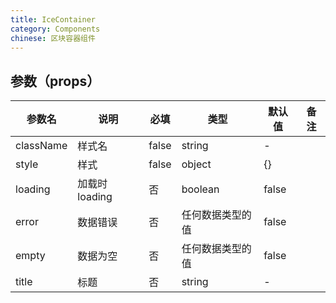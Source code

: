 ```yaml
---
title: IceContainer
category: Components
chinese: 区块容器组件
---
```


## 参数（props）

| 参数名    | 说明           | 必填  | 类型             | 默认值 | 备注 |
| --------- | -------------- | ----- | ---------------- | ------ | ---- |
| className | 样式名         | false | string           | -      |      |
| style     | 样式           | false | object           | {}     |      |
| loading   | 加载时 loading | 否    | boolean          | false  |      |
| error     | 数据错误       | 否    | 任何数据类型的值 | false  |      |
| empty     | 数据为空       | 否    | 任何数据类型的值 | false  |      |
| title     | 标题           | 否    | string           | -      |      |  |
